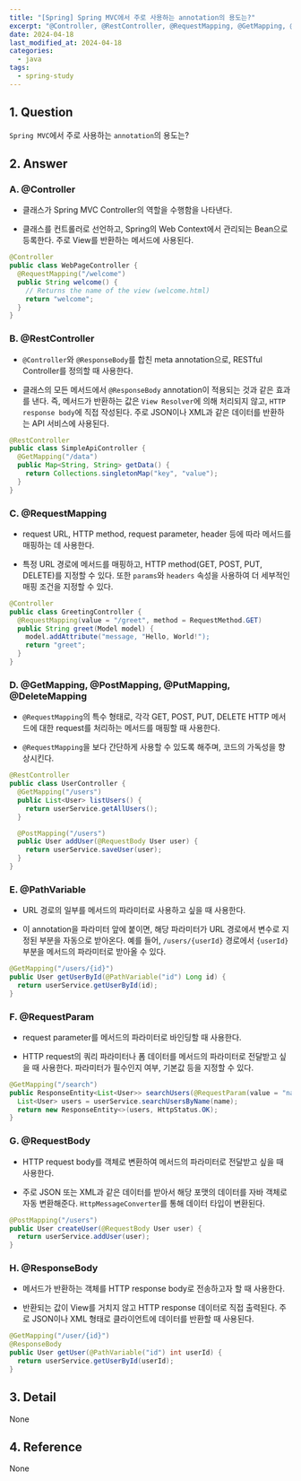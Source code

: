 ```yaml
---
title: "[Spring] Spring MVC에서 주로 사용하는 annotation의 용도는?"
excerpt: "@Controller, @RestController, @RequestMapping, @GetMapping, @PostMapping, @PutMapping, @DeleteMapping, @PathVariable, @RequestParam, @RequestBody, @ResponseBody"
date: 2024-04-18
last_modified_at: 2024-04-18
categories:
  - java
tags:
  - spring-study
---
```


## 1. Question

`Spring MVC`에서 주로 사용하는 `annotation`의 용도는?

## 2. Answer

### A. @Controller

* 클래스가 Spring MVC Controller의 역할을 수행함을 나타낸다.

* 클래스를 컨트롤러로 선언하고, Spring의 Web Context에서 관리되는 Bean으로 등록한다. 주로 View를 반환하는 메서드에 사용된다.

```java
@Controller
public class WebPageController {
  @RequestMapping("/welcome")
  public String welcome() {
    // Returns the name of the view (welcome.html)
    return "welcome";
  }
}
```

### B. @RestController

* `@Controller`와 `@ResponseBody`를 합친 meta annotation으로, RESTful Controller를 정의할 때 사용한다.

* 클래스의 모든 메서드에서 `@ResponseBody` annotation이 적용되는 것과 같은 효과를 낸다. 즉, 메서드가 반환하는 값은 `View Resolver`에 의해 처리되지 않고, `HTTP response body`에 직접 작성된다. 주로 JSON이나 XML과 같은 데이터를 반환하는 API 서비스에 사용된다.

```java
@RestController
public class SimpleApiController {
  @GetMapping("/data")
  public Map<String, String> getData() {
    return Collections.singletonMap("key", "value");
  }
}
```

### C. @RequestMapping

* request URL, HTTP method, request parameter, header 등에 따라 메서드를 매핑하는 데 사용한다.

* 특정 URL 경로에 메서드를 매핑하고, HTTP method(GET, POST, PUT, DELETE)를 지정할 수 있다. 또한 `params`와 `headers` 속성을 사용하여 더 세부적인 매핑 조건을 지정할 수 있다.

```java
@Controller
public class GreetingController {
  @RequestMapping(value = "/greet", method = RequestMethod.GET)
  public String greet(Model model) {
    model.addAttribute("message, "Hello, World!");
    return "greet";
  }
}
```

### D. @GetMapping, @PostMapping, @PutMapping, @DeleteMapping

* `@RequestMapping`의 특수 형태로, 각각 GET, POST, PUT, DELETE HTTP 메서드에 대한 request를 처리하는 메서드를 매핑할 때 사용한다.

* `@RequestMapping`을 보다 간단하게 사용할 수 있도록 해주며, 코드의 가독성을 향상시킨다.

```java
@RestController
public class UserController {
  @GetMapping("/users")
  public List<User> listUsers() {
    return userService.getAllUsers();
  }

  @PostMapping("/users")
  public User addUser(@RequestBody User user) {
    return userService.saveUser(user);
  }
}
```

### E. @PathVariable

* URL 경로의 일부를 메서드의 파라미터로 사용하고 싶을 때 사용한다.

* 이 annotation을 파라미터 앞에 붙이면, 해당 파라미터가 URL 경로에서 변수로 지정된 부분을 자동으로 받아온다. 예를 들어, `/users/{userId}` 경로에서 `{userId}` 부분을 메서드의 파라미터로 받아올 수 있다.

```java
@GetMapping("/users/{id}")
public User getUserById(@PathVariable("id") Long id) {
  return userService.getUserById(id);
}
```

### F. @RequestParam

* request parameter를 메서드의 파라미터로 바인딩할 때 사용한다.

* HTTP request의 쿼리 파라미터나 폼 데이터를 메서드의 파라미터로 전달받고 싶을 때 사용한다. 파라미터가 필수인지 여부, 기본값 등을 지정할 수 있다.

```java
@GetMapping("/search")
public ResponseEntity<List<User>> searchUsers(@RequestParam(value = "name", required = false) String name) {
  List<User> users = userService.searchUsersByName(name);
  return new ResponseEntity<>(users, HttpStatus.OK);
}
```

### G. @RequestBody

* HTTP request body를 객체로 변환하여 메서드의 파라미터로 전달받고 싶을 때 사용한다.

* 주로 JSON 또는 XML과 같은 데이터를 받아서 해당 포맷의 데이터를 자바 객체로 자동 변환해준다. `HttpMessageConverter`를 통해 데이터 타입이 변환된다.

```java
@PostMapping("/users")
public User createUser(@RequestBody User user) {
  return userService.addUser(user);
}
```

### H. @ResponseBody

* 메서드가 반환하는 객체를 HTTP response body로 전송하고자 할 때 사용한다.

* 반환되는 값이 View를 거치지 않고 HTTP response 데이터로 직접 출력된다. 주로 JSON이나 XML 형태로 클라이언트에 데이터를 반환할 때 사용된다.

```java
@GetMapping("/user/{id}")
@ResponseBody
public User getUser(@PathVariable("id") int userId) {
  return userService.getUserById(userId);
}
```

## 3. Detail

None

## 4. Reference

None